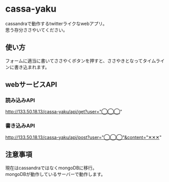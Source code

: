 # cassa-yaku
cassandraで動作するtwitterライクなwebアプリ。  
思う存分ささやいてください。

## 使い方
フォームに適当に書いてささやくボタンを押すと、ささやきとなってタイムラインに書き込まれます。

## webサービスAPI
### 読み込みAPI
http://133.50.18.13/cassa-yaku/api/get?user="◯◯◯"
### 書き込みAPI
http://133.50.18.13/cassa-yaku/api/post?user="◯◯◯"&content="✕✕✕"

## 注意事項
現在はcassandraではなくmongoDBに移行。  
mongoDBが動作しているサーバーで動作します。
